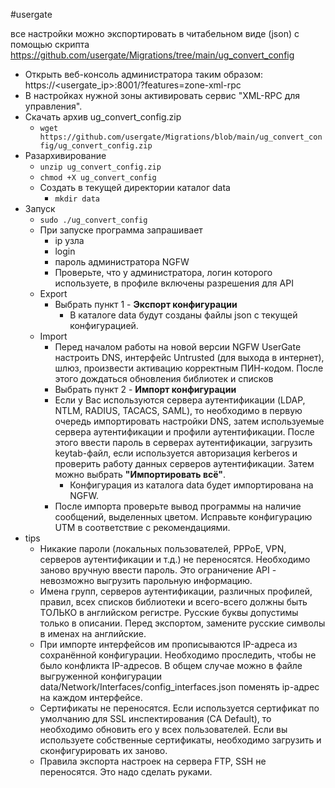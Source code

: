 #usergate

все настройки можно экспортировать в читабельном виде (json) с помощью скрипта
https://github.com/usergate/Migrations/tree/main/ug_convert_config

- Открыть веб-консоль администратора таким образом: https://<usergate_ip>:8001/?features=zone-xml-rpc
- В настройках нужной зоны активировать сервис "XML-RPC для управления".
- Скачать архив ug_convert_config.zip
	- `wget https://github.com/usergate/Migrations/blob/main/ug_convert_config/ug_convert_config.zip`
- Разархивирование
	- `unzip ug_convert_config.zip`
	- `chmod +X ug_convert_config`
	- Создать в текущей директории каталог data
		- `mkdir data`
- Запуск
	- `sudo ./ug_convert_config`
	- При запуске программа запрашивает
		- ip узла
		- login
		- пароль администратора NGFW
		- Проверьте, что у администратора, логин которого используете, в профиле включены разрешения для API
	- Export
		- Выбрать пункт 1 - **Экспорт конфигурации**
			- В каталоге data будут созданы файлы json с текущей конфигурацией.
	- Import
		- Перед началом работы на новой версии NGFW UserGate настроить DNS, интерфейс Untrusted (для выхода в интернет), шлюз, произвести активацию корректным ПИН-кодом. После этого дождаться обновления библиотек и списков
		- Выбрать пункт 2 - **Импорт конфигурации**
		- Если у Вас используются сервера аутентификации (LDAP, NTLM, RADIUS, TACACS, SAML), то необходимо в первую очередь импортировать настройки DNS, затем используемые сервера аутентификации и профили аутентификации. После этого ввести пароль в серверах аутентификации, загрузить keytab-файл, если используется авторизация kerberos и проверить работу данных серверов аутентификации. Затем можно выбрать **"Импортировать всё"**.
			- Конфигурация из каталога data будет импортирована на NGFW.
		- После импорта проверьте вывод программы на наличие сообщений, выделенных цветом. Исправьте конфигурацию UTM в соответствие с рекомендациями.
- tips
	- Никакие пароли (локальных пользователей, PPPoE, VPN, серверов аутентификации и т.д.) не переносятся. Необходимо заново вручную ввести пароль. Это ограничение API - невозможно выгрузить парольную информацию.
	- Имена групп, серверов аутентификации, различных профилей, правил, всех списков библиотеки и всего-всего должны быть ТОЛЬКО в английском регистре. Русские буквы допустимы только в описании. Перед экспортом, замените русские символы в именах на английские.
	- При импорте интерфейсов им прописываются IP-адреса из сохранённой конфигурации. Необходимо проследить, чтобы не было конфликта IP-адресов. В общем случае можно в файле выгруженной конфигурации data/Network/Interfaces/config_interfaces.json поменять ip-адрес на каждом интерфейсе.
	- Сертификаты не переносятся. Если используется сертификат по умолчанию для SSL инспектирования (CA Default), то необходимо обновить его у всех пользователей. Если вы используете собственные сертификаты, необходимо загрузить и сконфигурировать их заново.
	- Правила экспорта настроек на сервера FTP, SSH не переносятся. Это надо сделать руками.